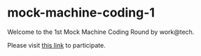 # mock-machine-coding-1
Welcome to the 1st Mock Machine Coding Round by work@tech.

Please visit [this link](https://workattech.github.io/mock-machine-coding-1/) to participate.

